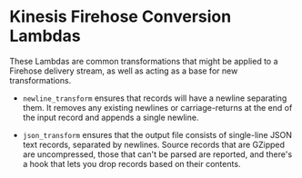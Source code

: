 # Kinesis Firehose Conversion Lambdas

These Lambdas are common transformations that might be applied to a Firehose delivery
stream, as well as acting as a base for new transformations.

* `newline_transform` ensures that records will have a newline separating them. It
  removes any existing newlines or carriage-returns at the end of the input record
  and appends a single newline.

* `json_transform` ensures that the output file consists of single-line JSON text
  records, separated by newlines. Source records that are GZipped are uncompressed,
  those that can't be parsed are reported, and there's a hook that lets you drop
  records based on their contents.
